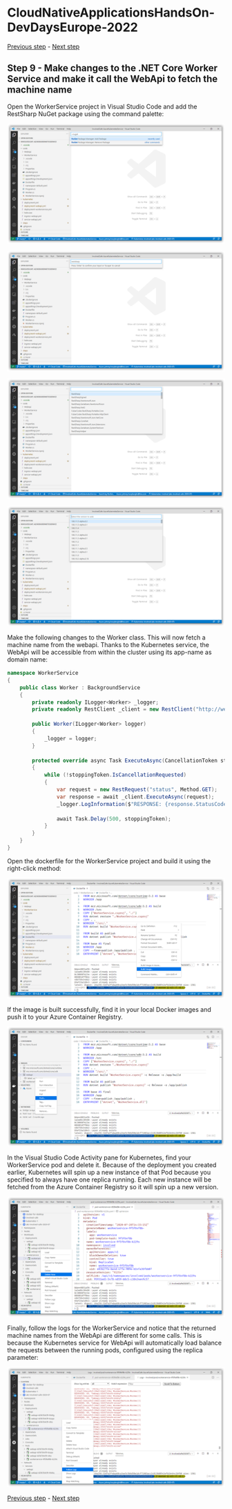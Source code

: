 # CloudNativeApplicationsHandsOn-DevDaysEurope-2022

[Previous step](../step-08/README.md) - [Next step](../step-10/README.md)

## Step 9 - Make changes to the .NET Core Worker Service and make it call the WebApi to fetch the machine name

Open the WorkerService project in Visual Studio Code and add the RestSharp NuGet package using the command palette:

![dotnet new](sshot-48.png)

![dotnet new](sshot-49.png)

![dotnet new](sshot-50.png)

![dotnet new](sshot-51.png)

Make the following changes to the Worker class. This will now fetch a machine name from the webapi. Thanks to the Kubernetes service, the WebApi will be accessible from within the cluster using its app-name as domain name:

```csharp
namespace WorkerService
{
    public class Worker : BackgroundService
    {
        private readonly ILogger<Worker> _logger;
        private readonly RestClient _client = new RestClient("http://webapi");

        public Worker(ILogger<Worker> logger)
        {
            _logger = logger;
        }

        protected override async Task ExecuteAsync(CancellationToken stoppingToken)
        {
            while (!stoppingToken.IsCancellationRequested)
            {
                var request = new RestRequest("status", Method.GET);
                var response = await _client.ExecuteAsync(request);
                _logger.LogInformation($"RESPONSE: {response.StatusCode}, {response.Content}");
                
                await Task.Delay(500, stoppingToken);
            }
        }
    }
}
```

Open the dockerfile for the WorkerService project and build it using the right-click method:

![dotnet new](sshot-52.png)

If the image is built successfully, find it in your local Docker images and push it to your Azure Container Registry.

![dotnet new](sshot-53.png)

In the Visual Studio Code Activity pane for Kubernetes, find your WorkerService pod and delete it. Because of the deployment you created earlier, Kubernetes will spin up a new instance of that Pod because you specified to always have one replica running. Each new instance will be fetched from the Azure Container Registry so it will spin up a new version.

![dotnet new](sshot-54.png)

Finally, follow the logs for the WorkerService and notice that the returned machine names from the WebApi are different for some calls. This is because the Kubernetes service for WebApi will automatically load balance the requests between the running pods, configured using the replica parameter:

![dotnet new](sshot-55.png)

[Previous step](../step-08/README.md) - [Next step](../step-10/README.md)